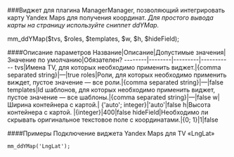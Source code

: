 ###Виджет для плагина ManagerManager, позволяющий интегрировать карту Yandex Maps для получения координат.
*Для простого вывода карты на страницу используйте сниппет ddYMap.*

mm_ddYMap($tvs, $roles, $templates, $w, $h, $hideField);

####Описание параметров
Название|Описание|Допустимые значения|Значение по умолчанию|Обязателен?
--------|--------|---------|-----------
tvs|Имена TV, для которых необходимо применить виджет.|{comma separated string}|—|true
roles|Роли, для которых необходимо применить виждет, пустое значение — все роли.|{comma separated string}|—|false
templates|Id шаблонов, для которых необходимо применить виджет, пустое значение — все шаблоны.|{comma separated string}|—|false
w|Ширина контейнера с картой.|	{'auto'; integer}|'auto'|false
h|Высота контейнера с картой.	|{integer}|400|false
hideField|Необходимо ли скрывать оригинальное текстовое поле с координатами.|{0; 1}|1|false

####Примеры
Подключение виджета Yandex Maps для TV «LngLat»
	
	mm_ddYMap('LngLat');